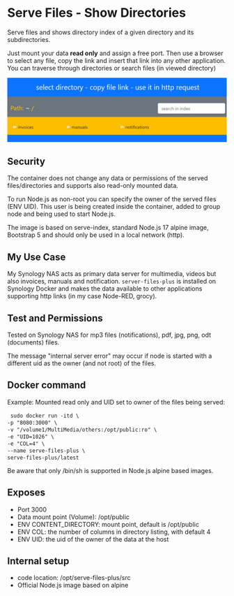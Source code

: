 # Serve Files - Show Directories

Serve files and shows directory index of a given directory and its subdirectories.

Just mount your data **read only** and assign a free port. Then use a browser to select any file, copy the link and insert that link into any other application. You can traverse through directories or search files (in viewed directory)

![view](./docs/view.jpg)

## Security

The container does not change any data or permissions of the served files/directories and supports also read-only mounted data.

To run Node.js as non-root you can specify the owner of the served files (ENV UID). This user is being created inside the container, added to group node and being used to start Node.js.

The image is based on serve-index, standard Node.js 17 alpine image, Bootstrap 5 and should only be used in a local network (http).

## My Use Case

My Synology NAS acts as primary data server for multimedia, videos but also invoices, manuals and notification. `server-files-plus` is installed on Synology Docker and makes the data available to other applications supporting http links (in my case Node-RED, grocy).

## Test and Permissions

Tested on Synology NAS for mp3 files (notifications), pdf, jpg, png, odt (documents) files.

The message "internal server error" may occur if node is started with a different uid as the owner (and not root) of the files.

## Docker command

Example: Mounted read only and UID set to owner of the files being served:

```Docker
 sudo docker run -itd \
-p "8080:3000" \
-v "/volume1/MultiMedia/others:/opt/public:ro" \
-e "UID=1026" \
-e "COL=4" \
--name serve-files-plus \
serve-files-plus/latest
```

Be aware that only /bin/sh is supported in Node.js alpine based images.

## Exposes

- Port 3000
- Data mount point (Volume): /opt/public
- ENV CONTENT_DIRECTORY: mount point, default is /opt/public
- ENV COL: the number of columns in directory listing, with default 4
- ENV UID: the uid of the owner of the data at the host

## Internal setup

- code location: /opt/serve-files-plus/src
- Official Node.js image based on alpine
